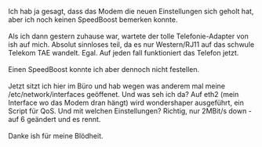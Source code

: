 <html><body><p>Ich hab ja gesagt, dass das Modem die neuen Einstellungen sich geholt hat, aber ich noch keinen SpeedBoost bemerken konnte.<br>
<br>
Als ich dann gestern zuhause war, wartete der tolle Telefonie-Adapter von ish auf mich. Absolut sinnloses teil, da es nur Western/RJ11 auf das schwule Telekom TAE wandelt. Egal. Auf jeden fall funktioniert das Telefon jetzt.<br>
<br>
Einen SpeedBoost konnte ich aber dennoch nicht festellen.<br>
<br>
Jetzt sitzt ich hier im Büro und hab wegen was anderem mal meine /etc/network/interfaces geöffenet. Und was seh ich da? Auf eth2 (mein Interface wo das Modem dran hängt) wird wondershaper ausgeführt, ein Script für QoS. Und mit welchen Einstellungen? Richtig, nur 2MBit/s down - auf 6 geändert und es rennt.<br>
<br>
Danke ish für meine Blödheit.</p></body></html>